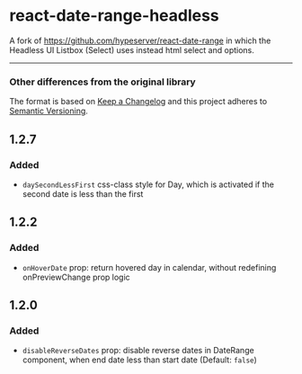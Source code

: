 # react-date-range-headless

A fork of https://github.com/hypeserver/react-date-range in which the Headless UI Listbox (Select) uses instead html select and options.

----

### Other differences from the original library 

The format is based on [Keep a Changelog](http://keepachangelog.com/en/1.0.0/)
and this project adheres to [Semantic Versioning](http://semver.org/spec/v2.0.0.html).

## 1.2.7

### Added
- `daySecondLessFirst` css-class style for Day, which is activated if the second date is less than the first


## 1.2.2

### Added
- `onHoverDate` prop: return hovered day in calendar, without redefining onPreviewChange prop logic

## 1.2.0

### Added
- `disableReverseDates` prop: disable reverse dates in DateRange component, when end date less than start date (Default: `false`)
